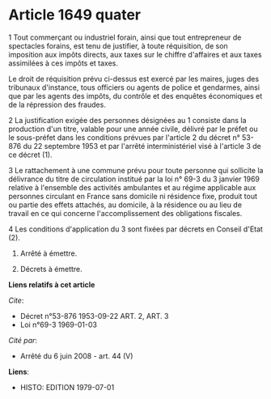 # Article 1649 quater

1  Tout commerçant ou industriel forain, ainsi que tout entrepreneur de spectacles forains, est tenu de justifier, à toute
réquisition, de son imposition aux impôts directs, aux taxes sur le chiffre d'affaires et aux taxes assimilées à ces impôts
et taxes.

Le droit de réquisition prévu ci-dessus est exercé par les maires, juges des tribunaux d'instance, tous officiers ou agents
de police et gendarmes, ainsi que par les agents des impôts, du contrôle et des enquêtes économiques et de la répression des
fraudes.

2  La justification exigée des personnes désignées au 1 consiste dans la production d'un titre, valable pour une année
civile, délivré par le préfet ou le sous-préfet dans les conditions prévues par l'article 2 du décret n° 53-876 du 22
septembre 1953 et par l'arrêté interministériel visé à l'article 3 de ce décret (1).

3  Le rattachement à une commune prévu pour toute personne qui sollicite la délivrance du titre de circulation institué par
la loi n° 69-3 du 3 janvier 1969 relative à l'ensemble des activités ambulantes et au régime applicable aux personnes
circulant en France sans domicile ni résidence fixe, produit tout ou partie des effets attachés, au domicile, à la résidence
ou au lieu de travail en ce qui concerne l'accomplissement des obligations fiscales.

4  Les conditions d'application du 3 sont fixées par décrets en Conseil d'Etat (2).

1)  Arrêté à émettre.

2)  Décrets à émettre.

**Liens relatifs à cet article**

_Cite_:

  - Décret n°53-876 1953-09-22 ART. 2, ART. 3
  - Loi n°69-3 1969-01-03

_Cité par_:

  - Arrêté du 6 juin 2008 - art. 44 (V)

**Liens**:

  - HISTO: EDITION 1979-07-01
